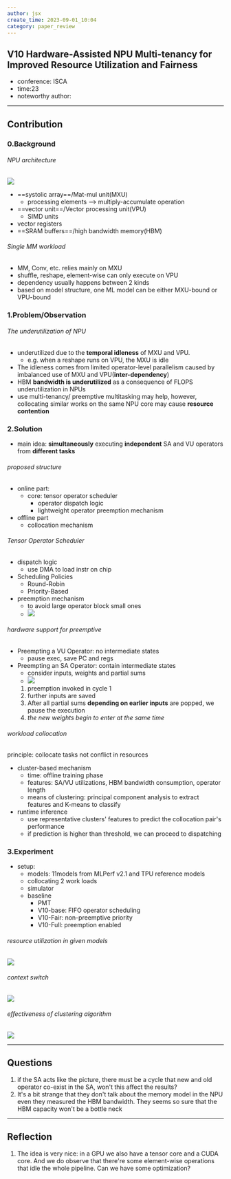 ```yaml
---
author: jsx
create_time: 2023-09-01_10:04
category: paper_review
---
```

## V10 Hardware-Assisted NPU Multi-tenancy for Improved Resource Utilization and Fairness 
- conference: ISCA
- time:23
- noteworthy author:
---
## Contribution
### 0.Background
###### NPU architecture
![](attachments/Pasted%20image%2020230901101103.png)
- ==systolic array==/Mat-mul unit(MXU)
	- processing elements --> multiply-accumulate operation
- ==vector unit==/Vector processing unit(VPU)
	- SIMD units
- vector registers
- ==SRAM buffers==/high bandwidth memory(HBM)
###### Single MM workload
- MM, Conv, etc. relies mainly on MXU
- shuffle, reshape, element-wise can only execute on VPU
- dependency usually happens between 2 kinds
- based on model structure, one ML model can be either MXU-bound or VPU-bound
### 1.Problem/Observation
###### The underutilization of NPU
- underutilized due to the **temporal idleness** of MXU and VPU.
	- e.g. when a reshape runs on VPU, the MXU is idle
- The idleness comes from limited operator-level parallelism caused by imbalanced use of MXU and VPU(**inter-dependency**)
- HBM **bandwidth is underutilized** as a consequence of FLOPS underutilization in NPUs
- use multi-tenancy/ preemptive multitasking may help, however, collocating similar works on the same NPU core may cause **resource contention**

### 2.Solution
- main idea: **simultaneously** executing **independent** SA and VU operators from **different tasks**

###### proposed structure
- online part:
	- core: tensor operator scheduler
		- operator dispatch logic
		- lightweight operator preemption mechanism
- offline part
	- collocation mechanism

###### Tensor Operator Scheduler
- dispatch logic
	- use DMA to load instr on chip
- Scheduling Policies
	- Round-Robin
	- Priority-Based
- preemption mechanism
	- to avoid large operator block small ones
	- ![](attachments/Pasted%20image%2020230901105907.png)

###### hardware support for preemptive
- Preempting a VU Operator: no intermediate states 
	- pause exec, save PC and regs
- Preempting an SA Operator: contain intermediate states
	- consider inputs, weights and partial sums
	- ![](attachments/Pasted%20image%2020230901110203.png)
	1. preemption invoked in cycle 1
	2. further inputs are saved
	3. After all partial sums **depending on earlier inputs** are popped, we pause the execution
	4. *the new weights begin to enter at the same time*
###### workload collocation
principle: collocate tasks not conflict in resources
- cluster-based mechanism
	- time: offline training phase
	- features: SA/VU utilizations, HBM bandwidth consumption, operator length
	- means of clustering: principal component analysis to extract features and K-means to classify
- runtime inference
	- use representative clusters' features to predict the collocation pair's performance
	- if prediction is higher than threshold, we can proceed to dispatching

### 3.Experiment
- setup:
	- models: 11models from MLPerf v2.1 and TPU reference models
	- collocating 2 work loads
	- simulator
	- baseline
		- PMT
		- V10-base: FIFO operator scheduling
		- V10-Fair: non-preemptive priority
		- V10-Full: preemption enabled
###### resource utilization in given models
![](attachments/Pasted%20image%2020230901112236.png)
###### context switch
![](attachments/Pasted%20image%2020230901112827.png)
###### effectiveness of clustering algorithm
![](attachments/Pasted%20image%2020230901113005.png)

---
## Questions
1. if the SA acts like the picture, there must be a cycle that new and old operator co-exist in the SA, won't this affect the results?
2. It's a bit strange that they don't talk about the memory model in the NPU even they measured the HBM bandwidth. They seems so sure that the HBM capacity won't be a bottle neck
---
## Reflection
1. The idea is very nice: in a GPU we also have a tensor core and a CUDA core. And we do observe that there're some element-wise operations that idle the whole pipeline. Can we have some optimization?
